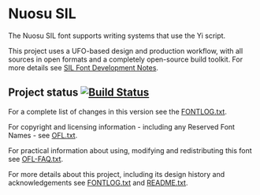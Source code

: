 # Nuosu SIL

The Nuosu SIL font supports writing systems that use the Yi script.

This project uses a UFO-based design and production workflow, with all sources in open formats and a completely open-source build toolkit. For more details see [SIL Font Development Notes](https://silnrsi.github.io/silfontdev/en-US/Introduction.html).

## Project status [![Build Status](http://build.palaso.org/app/rest/builds/buildType:Fonts_Nuosu/statusIcon)](http://build.palaso.org/viewType.html?buildTypeId=Fonts_Nuosu&guest=1)  

For a complete list of changes in this version see the [FONTLOG.txt](FONTLOG.txt).

For copyright and licensing information - including any Reserved Font Names - see [OFL.txt](OFL.txt).

For practical information about using, modifying and redistributing this font see [OFL-FAQ.txt](OFL-FAQ.txt).

For more details about this project, including its design history and acknowledgements see [FONTLOG.txt](FONTLOG.txt) and [README.txt](README.txt).
